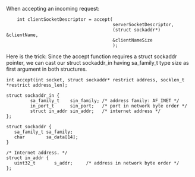 When accepting an incoming request:
```
    int clientSocketDescriptor = accept(
                                        serverSocketDescriptor,
                                        (struct sockaddr*) &clientName,
                                        &clientNameSize
                                        );
```
Here is the trick: Since the accept function requires a struct sockaddr pointer, we can cast our struct sockaddr_in having sa_family_t type size as first argument in both structures.
```
int accept(int socket, struct sockaddr* restrict address, socklen_t *restrict address_len);

struct sockaddr_in {
         sa_family_t    sin_family; /* address family: AF_INET */
         in_port_t      sin_port;   /* port in network byte order */
         struct in_addr sin_addr;   /* internet address */
};

struct sockaddr {
   sa_family_t sa_family;
   char        sa_data[14];
}

/* Internet address. */
struct in_addr {
   uint32_t       s_addr;     /* address in network byte order */
};
```
